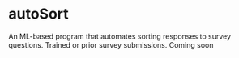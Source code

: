 # autoSort
An ML-based program that automates sorting responses to survey questions. Trained or prior survey submissions. Coming soon 
